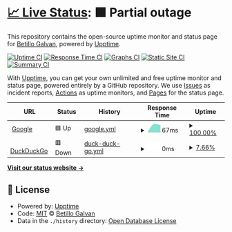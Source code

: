 # [📈 Live Status](https://demo.upptime.js.org): <!--live status--> **🟧 Partial outage**

This repository contains the open-source uptime monitor and status page for [Betillo Galvan](http://0.0.0.0), powered by [Upptime](https://github.com/upptime/upptime).

[![Uptime CI](https://github.com/betillogalvanfbc/upptime/workflows/Uptime%20CI/badge.svg)](https://github.com/betillogalvanfbc/upptime/actions?query=workflow%3A%22Uptime+CI%22)
[![Response Time CI](https://github.com/betillogalvanfbc/upptime/workflows/Response%20Time%20CI/badge.svg)](https://github.com/betillogalvanfbc/upptime/actions?query=workflow%3A%22Response+Time+CI%22)
[![Graphs CI](https://github.com/betillogalvanfbc/upptime/workflows/Graphs%20CI/badge.svg)](https://github.com/betillogalvanfbc/upptime/actions?query=workflow%3A%22Graphs+CI%22)
[![Static Site CI](https://github.com/betillogalvanfbc/upptime/workflows/Static%20Site%20CI/badge.svg)](https://github.com/betillogalvanfbc/upptime/actions?query=workflow%3A%22Static+Site+CI%22)
[![Summary CI](https://github.com/betillogalvanfbc/upptime/workflows/Summary%20CI/badge.svg)](https://github.com/betillogalvanfbc/upptime/actions?query=workflow%3A%22Summary+CI%22)

With [Upptime](https://upptime.js.org), you can get your own unlimited and free uptime monitor and status page, powered entirely by a GitHub repository. We use [Issues](https://github.com/betillogalvanfbc/upptime/issues) as incident reports, [Actions](https://github.com/betillogalvanfbc/upptime/actions) as uptime monitors, and [Pages](https://demo.upptime.js.org) for the status page.

<!--start: status pages-->
<!-- This summary is generated by Upptime (https://github.com/upptime/upptime) -->
<!-- Do not edit this manually, your changes will be overwritten -->
<!-- prettier-ignore -->
| URL | Status | History | Response Time | Uptime |
| --- | ------ | ------- | ------------- | ------ |
| <img alt="" src="https://favicons.githubusercontent.com/www.google.com" height="13"> [Google](https://www.google.com) | 🟩 Up | [google.yml](https://github.com/betillogalvanfbc/upptime/commits/HEAD/history/google.yml) | <details><summary><img alt="Response time graph" src="./graphs/google/response-time-week.png" height="20"> 67ms</summary><br><a href="https://betillogalvanfbc.github.io/upptime/history/google"><img alt="Response time 67" src="https://img.shields.io/endpoint?url=https%3A%2F%2Fraw.githubusercontent.com%2Fbetillogalvanfbc%2Fupptime%2FHEAD%2Fapi%2Fgoogle%2Fresponse-time.json"></a><br><a href="https://betillogalvanfbc.github.io/upptime/history/google"><img alt="24-hour response time 67" src="https://img.shields.io/endpoint?url=https%3A%2F%2Fraw.githubusercontent.com%2Fbetillogalvanfbc%2Fupptime%2FHEAD%2Fapi%2Fgoogle%2Fresponse-time-day.json"></a><br><a href="https://betillogalvanfbc.github.io/upptime/history/google"><img alt="7-day response time 67" src="https://img.shields.io/endpoint?url=https%3A%2F%2Fraw.githubusercontent.com%2Fbetillogalvanfbc%2Fupptime%2FHEAD%2Fapi%2Fgoogle%2Fresponse-time-week.json"></a><br><a href="https://betillogalvanfbc.github.io/upptime/history/google"><img alt="30-day response time 67" src="https://img.shields.io/endpoint?url=https%3A%2F%2Fraw.githubusercontent.com%2Fbetillogalvanfbc%2Fupptime%2FHEAD%2Fapi%2Fgoogle%2Fresponse-time-month.json"></a><br><a href="https://betillogalvanfbc.github.io/upptime/history/google"><img alt="1-year response time 67" src="https://img.shields.io/endpoint?url=https%3A%2F%2Fraw.githubusercontent.com%2Fbetillogalvanfbc%2Fupptime%2FHEAD%2Fapi%2Fgoogle%2Fresponse-time-year.json"></a></details> | <details><summary><a href="https://betillogalvanfbc.github.io/upptime/history/google">100.00%</a></summary><a href="https://betillogalvanfbc.github.io/upptime/history/google"><img alt="All-time uptime 100.00%" src="https://img.shields.io/endpoint?url=https%3A%2F%2Fraw.githubusercontent.com%2Fbetillogalvanfbc%2Fupptime%2FHEAD%2Fapi%2Fgoogle%2Fuptime.json"></a><br><a href="https://betillogalvanfbc.github.io/upptime/history/google"><img alt="24-hour uptime 100.00%" src="https://img.shields.io/endpoint?url=https%3A%2F%2Fraw.githubusercontent.com%2Fbetillogalvanfbc%2Fupptime%2FHEAD%2Fapi%2Fgoogle%2Fuptime-day.json"></a><br><a href="https://betillogalvanfbc.github.io/upptime/history/google"><img alt="7-day uptime 100.00%" src="https://img.shields.io/endpoint?url=https%3A%2F%2Fraw.githubusercontent.com%2Fbetillogalvanfbc%2Fupptime%2FHEAD%2Fapi%2Fgoogle%2Fuptime-week.json"></a><br><a href="https://betillogalvanfbc.github.io/upptime/history/google"><img alt="30-day uptime 100.00%" src="https://img.shields.io/endpoint?url=https%3A%2F%2Fraw.githubusercontent.com%2Fbetillogalvanfbc%2Fupptime%2FHEAD%2Fapi%2Fgoogle%2Fuptime-month.json"></a><br><a href="https://betillogalvanfbc.github.io/upptime/history/google"><img alt="1-year uptime 100.00%" src="https://img.shields.io/endpoint?url=https%3A%2F%2Fraw.githubusercontent.com%2Fbetillogalvanfbc%2Fupptime%2FHEAD%2Fapi%2Fgoogle%2Fuptime-year.json"></a></details>
| <img alt="" src="https://favicons.githubusercontent.com/duckduckgosxswew.com" height="13"> [DuckDuckGo](https://duckduckgosxswew.com) | 🟥 Down | [duck-duck-go.yml](https://github.com/betillogalvanfbc/upptime/commits/HEAD/history/duck-duck-go.yml) | <details><summary><img alt="Response time graph" src="./graphs/duck-duck-go/response-time-week.png" height="20"> 0ms</summary><br><a href="https://betillogalvanfbc.github.io/upptime/history/duck-duck-go"><img alt="Response time 0" src="https://img.shields.io/endpoint?url=https%3A%2F%2Fraw.githubusercontent.com%2Fbetillogalvanfbc%2Fupptime%2FHEAD%2Fapi%2Fduck-duck-go%2Fresponse-time.json"></a><br><a href="https://betillogalvanfbc.github.io/upptime/history/duck-duck-go"><img alt="24-hour response time 0" src="https://img.shields.io/endpoint?url=https%3A%2F%2Fraw.githubusercontent.com%2Fbetillogalvanfbc%2Fupptime%2FHEAD%2Fapi%2Fduck-duck-go%2Fresponse-time-day.json"></a><br><a href="https://betillogalvanfbc.github.io/upptime/history/duck-duck-go"><img alt="7-day response time 0" src="https://img.shields.io/endpoint?url=https%3A%2F%2Fraw.githubusercontent.com%2Fbetillogalvanfbc%2Fupptime%2FHEAD%2Fapi%2Fduck-duck-go%2Fresponse-time-week.json"></a><br><a href="https://betillogalvanfbc.github.io/upptime/history/duck-duck-go"><img alt="30-day response time 0" src="https://img.shields.io/endpoint?url=https%3A%2F%2Fraw.githubusercontent.com%2Fbetillogalvanfbc%2Fupptime%2FHEAD%2Fapi%2Fduck-duck-go%2Fresponse-time-month.json"></a><br><a href="https://betillogalvanfbc.github.io/upptime/history/duck-duck-go"><img alt="1-year response time 0" src="https://img.shields.io/endpoint?url=https%3A%2F%2Fraw.githubusercontent.com%2Fbetillogalvanfbc%2Fupptime%2FHEAD%2Fapi%2Fduck-duck-go%2Fresponse-time-year.json"></a></details> | <details><summary><a href="https://betillogalvanfbc.github.io/upptime/history/duck-duck-go">7.66%</a></summary><a href="https://betillogalvanfbc.github.io/upptime/history/duck-duck-go"><img alt="All-time uptime 7.66%" src="https://img.shields.io/endpoint?url=https%3A%2F%2Fraw.githubusercontent.com%2Fbetillogalvanfbc%2Fupptime%2FHEAD%2Fapi%2Fduck-duck-go%2Fuptime.json"></a><br><a href="https://betillogalvanfbc.github.io/upptime/history/duck-duck-go"><img alt="24-hour uptime 7.66%" src="https://img.shields.io/endpoint?url=https%3A%2F%2Fraw.githubusercontent.com%2Fbetillogalvanfbc%2Fupptime%2FHEAD%2Fapi%2Fduck-duck-go%2Fuptime-day.json"></a><br><a href="https://betillogalvanfbc.github.io/upptime/history/duck-duck-go"><img alt="7-day uptime 7.66%" src="https://img.shields.io/endpoint?url=https%3A%2F%2Fraw.githubusercontent.com%2Fbetillogalvanfbc%2Fupptime%2FHEAD%2Fapi%2Fduck-duck-go%2Fuptime-week.json"></a><br><a href="https://betillogalvanfbc.github.io/upptime/history/duck-duck-go"><img alt="30-day uptime 7.66%" src="https://img.shields.io/endpoint?url=https%3A%2F%2Fraw.githubusercontent.com%2Fbetillogalvanfbc%2Fupptime%2FHEAD%2Fapi%2Fduck-duck-go%2Fuptime-month.json"></a><br><a href="https://betillogalvanfbc.github.io/upptime/history/duck-duck-go"><img alt="1-year uptime 7.66%" src="https://img.shields.io/endpoint?url=https%3A%2F%2Fraw.githubusercontent.com%2Fbetillogalvanfbc%2Fupptime%2FHEAD%2Fapi%2Fduck-duck-go%2Fuptime-year.json"></a></details>

<!--end: status pages-->

[**Visit our status website →**](https://demo.upptime.js.org)

## 📄 License

- Powered by: [Upptime](https://github.com/upptime/upptime)
- Code: [MIT](./LICENSE) © [Betillo Galvan](http://0.0.0.0)
- Data in the `./history` directory: [Open Database License](https://opendatacommons.org/licenses/odbl/1-0/)
